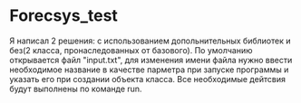 # Forecsys_test
Я написал 2 решения: с использованием допольнительных библиотек и без(2 класса, пронаследованных от базового). По умолчанию открывается файл "input.txt", для изменения имени файла нужно ввести необходимое название в качестве парметра при запуске программы и указать его при создании объекта класса. Все необходимые дейтсвия будут выполнены по команде run. 
